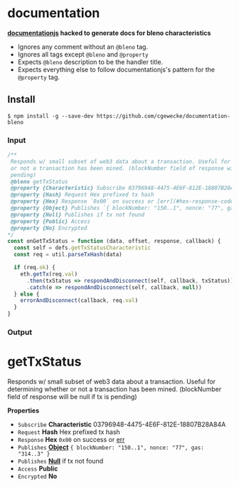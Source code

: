 # documentation

**[documentationjs](https://github.com/documentationjs/documentation) hacked to generate docs for bleno characteristics**

+ Ignores any comment without an `@bleno` tag. 
+ Ignores all tags except `@bleno` and `@property`
+ Expects `@bleno` description to be the handler title. 
+ Expects everything else to follow documentationjs's pattern for the `@property` tag.

## Install
```
$ npm install -g --save-dev https://github.com/cgewecke/documentation-bleno
```

### Input
```javascript
/**
 Responds w/ small subset of web3 data about a transaction. Useful for determining whether
 or not a transaction has been mined. (blockNumber field of response will be null if tx is
 pending)
 @bleno getTxStatus
 @property {Characteristic} Subscribe 03796948-4475-4E6F-812E-18807B28A84A
 @property {Hash} Request Hex prefixed tx hash
 @property {Hex} Response `0x00` on success or [err](#hex-response-codes)
 @property {Object} Publishes `{ blockNumber: "150..1", nonce: "77", gas: "314..3" }` 
 @property {Null} Publishes if tx not found
 @property {Public} Access
 @property {No} Encrypted
*/
const onGetTxStatus = function (data, offset, response, callback) {
  const self = defs.getTxStatusCharacteristic
  const req = util.parseTxHash(data)

  if (req.ok) {
    eth.getTx(req.val)
      .then(txStatus => respondAndDisconnect(self, callback, txStatus))
      .catch(e => respondAndDisconnect(self, callback, null))
  } else {
    errorAndDisconnect(callback, req.val)
  }
}
```

### Output

# getTxStatus

Responds w/ small subset of web3 data about a transaction. Useful for determining whether
or not a transaction has been mined. (blockNumber field of response will be null if tx is
pending)

**Properties**

-   `Subscribe` **Characteristic** 03796948-4475-4E6F-812E-18807B28A84A
-   `Request` **Hash** Hex prefixed tx hash
-   `Response` **Hex** `0x00` on success or [err](#hex-response-codes)
-   `Publishes` **[Object](https://developer.mozilla.org/en-US/docs/Web/JavaScript/Reference/Global_Objects/Object)** `{ blockNumber: "150..1", nonce: "77", gas: "314..3" }`
-   `Publishes` **[Null](https://developer.mozilla.org/en-US/docs/Web/JavaScript/Reference/Global_Objects/null)** if tx not found
-   `Access` **Public** 
-   `Encrypted` **No** 

